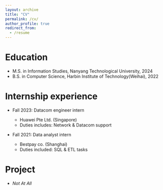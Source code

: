 ```yaml
---
layout: archive
title: "CV"
permalink: /cv/
author_profile: true
redirect_from:
  - /resume
---
```


Education
======
* M.S. in Information Studies, Nanyang Technological University, 2024
* B.S. in Computer Science, Harbin Institute of Technology(Weihai), 2022

Internship experience
======
* Fall 2023: Datacom engineer intern
  * Huawei Pte Ltd. (Singapore)
  * Duties includes: Network & Datacom support

* Fall 2021: Data analyst intern
  * Bestpay co. (Shanghai)
  * Duties included: SQL & ETL tasks


  
Project
======
* *Not At All*

<!--Publications
======
  <ul>{% for post in site.publications reversed %}
    {% include archive-single-cv.html %}
  {% endfor %}</ul>
  -->


<!--
 teaching
======
  <ul>{% for post in site.teaching reversed %}
    {% include archive-single-cv.html %}
  {% endfor %}</ul>
  

-->
